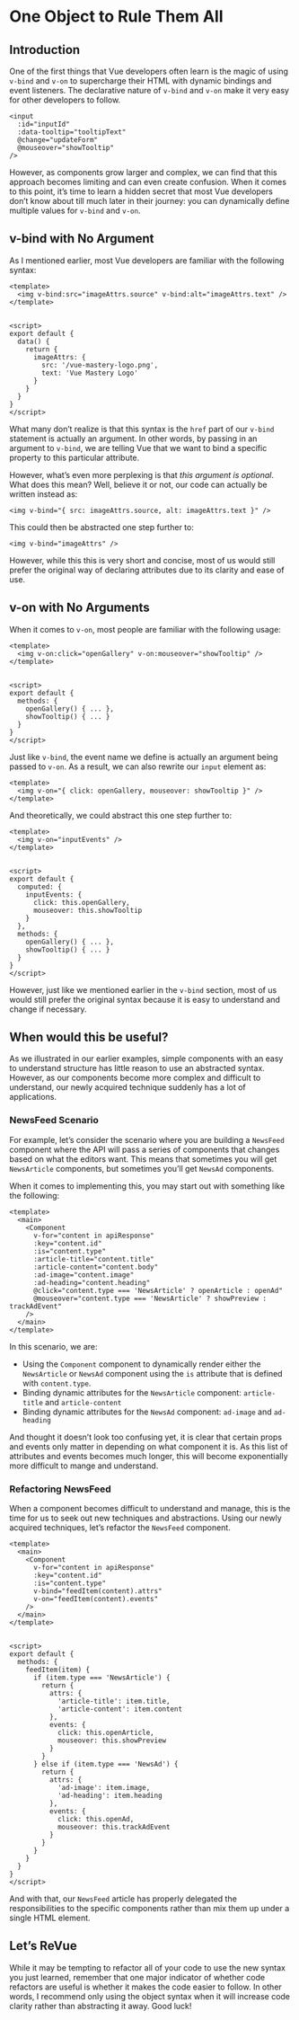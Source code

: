One Object to Rule Them All
===========================

Introduction
------------

One of the first things that Vue developers often learn is the magic of using `v-bind` and `v-on` to supercharge their HTML with dynamic bindings and event listeners. The declarative nature of `v-bind` and `v-on` make it very easy for other developers to follow.

    <input 
      :id="inputId" 
      :data-tooltip="tooltipText"
      @change="updateForm" 
      @mouseover="showTooltip"
    />
    

However, as components grow larger and complex, we can find that this approach becomes limiting and can even create confusion. When it comes to this point, it’s time to learn a hidden secret that most Vue developers don’t know about till much later in their journey: you can dynamically define multiple values for `v-bind` and `v-on`.

**v-bind with No Argument**
---------------------------

As I mentioned earlier, most Vue developers are familiar with the following syntax:

    <template>
      <img v-bind:src="imageAttrs.source" v-bind:alt="imageAttrs.text" />
    </template>
    

    <script>
    export default {
      data() {
        return {
          imageAttrs: {
            src: '/vue-mastery-logo.png',
            text: 'Vue Mastery Logo'
          }
        }
      }
    }
    </script>
    

What many don’t realize is that this syntax is the `href` part of our `v-bind` statement is actually an argument. In other words, by passing in an argument to `v-bind`, we are telling Vue that we want to bind a specific property to this particular attribute.

However, what’s even more perplexing is that _this argument is optional_. What does this mean? Well, believe it or not, our code can actually be written instead as:

    <img v-bind="{ src: imageAttrs.source, alt: imageAttrs.text }" />
    

This could then be abstracted one step further to:

    <img v-bind="imageAttrs" />
    

However, while this this is very short and concise, most of us would still prefer the original way of declaring attributes due to its clarity and ease of use.

**v-on with No Arguments**
--------------------------

When it comes to `v-on`, most people are familiar with the following usage:

    <template>
      <img v-on:click="openGallery" v-on:mouseover="showTooltip" />
    </template>
    

    <script>
    export default {
      methods: {
        openGallery() { ... },
        showTooltip() { ... }
      }
    }
    </script>
    

Just like `v-bind`, the event name we define is actually an argument being passed to `v-on`. As a result, we can also rewrite our `input` element as:

    <template>
      <img v-on="{ click: openGallery, mouseover: showTooltip }" />
    </template>
    

And theoretically, we could abstract this one step further to:

    <template>
      <img v-on="inputEvents" />
    </template>
    

    <script>
    export default {
      computed: {
        inputEvents: {
          click: this.openGallery,
          mouseover: this.showTooltip
        }
      },
      methods: {
        openGallery() { ... },
        showTooltip() { ... }
      }
    }
    </script>
    

However, just like we mentioned earlier in the `v-bind` section, most of us would still prefer the original syntax because it is easy to understand and change if necessary.

When would this be useful?
--------------------------

As we illustrated in our earlier examples, simple components with an easy to understand structure has little reason to use an abstracted syntax. However, as our components become more complex and difficult to understand, our newly acquired technique suddenly has a lot of applications.

### NewsFeed Scenario

For example, let’s consider the scenario where you are building a `NewsFeed` component where the API will pass a series of components that changes based on what the editors want. This means that sometimes you will get `NewsArticle` components, but sometimes you’ll get `NewsAd` components.

When it comes to implementing this, you may start out with something like the following:

    <template>
      <main>
        <Component 
          v-for="content in apiResponse"
          :key="content.id"
          :is="content.type"
          :article-title="content.title"
          :article-content="content.body"
          :ad-image="content.image"
          :ad-heading="content.heading"
          @click="content.type === 'NewsArticle' ? openArticle : openAd"
          @mouseover="content.type === 'NewsArticle' ? showPreview : trackAdEvent"
        />
      </main>
    </template>
    

In this scenario, we are:

*   Using the `Component` component to dynamically render either the `NewsArticle` or `NewsAd` component using the `is` attribute that is defined with `content.type`.
*   Binding dynamic attributes for the `NewsArticle` component: `article-title` and `article-content`
*   Binding dynamic attributes for the `NewsAd` component: `ad-image` and `ad-heading`

And thought it doesn’t look too confusing yet, it is clear that certain props and events only matter in depending on what component it is. As this list of attributes and events becomes much longer, this will become exponentially more difficult to mange and understand.

### Refactoring NewsFeed

When a component becomes difficult to understand and manage, this is the time for us to seek out new techniques and abstractions. Using our newly acquired techniques, let’s refactor the `NewsFeed` component.

    <template>
      <main>
        <Component 
          v-for="content in apiResponse"
          :key="content.id"
          :is="content.type"
          v-bind="feedItem(content).attrs"
          v-on="feedItem(content).events"
        />
      </main>
    </template>
    

    <script>
    export default {
      methods: {
        feedItem(item) {
          if (item.type === 'NewsArticle') {
            return {
              attrs: {
                'article-title': item.title,
                'article-content': item.content
              },
              events: {
                click: this.openArticle,
                mouseover: this.showPreview
              }
            }
          } else if (item.type === 'NewsAd') {
            return {
              attrs: {
                'ad-image': item.image,
                'ad-heading': item.heading
              },
              events: {
                click: this.openAd,
                mouseover: this.trackAdEvent
              }
            }
          }
        }
      }
    }
    </script>
    

And with that, our `NewsFeed` article has properly delegated the responsibilities to the specific components rather than mix them up under a single HTML element.

Let’s ReVue
-----------

While it may be tempting to refactor all of your code to use the new syntax you just learned, remember that one major indicator of whether code refactors are useful is whether it makes the code easier to follow. In other words, I recommend only using the object syntax when it will increase code clarity rather than abstracting it away. Good luck!
